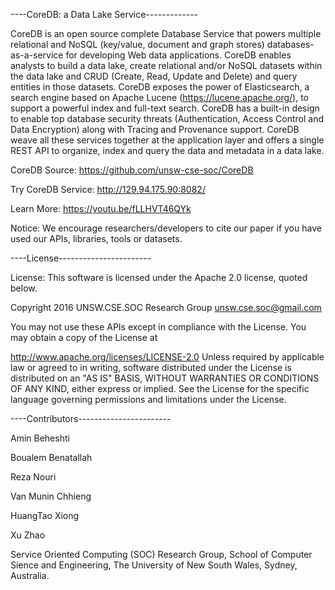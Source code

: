 ----CoreDB: a Data Lake Service-------------

CoreDB is an open source complete Database Service that powers multiple relational and NoSQL (key/value, document and graph stores) databases-as-a-service for developing Web data applications. 
CoreDB enables analysts to build a data lake, create relational and/or NoSQL datasets within the data lake and CRUD (Create, Read, Update and Delete) and query entities in those datasets. 
CoreDB exposes the power of Elasticsearch, a search engine based on Apache Lucene (https://lucene.apache.org/), to support a powerful index and full-text search.
CoreDB has a built-in design to enable top database security threats (Authentication, Access Control and Data Encryption) along with Tracing and Provenance support.
 CoreDB weave all these services together at the application layer and offers a single REST API to organize, index and query the data and metadata in a data lake.


CoreDB Source: 
https://github.com/unsw-cse-soc/CoreDB

Try CoreDB Service:
http://129.94.175.90:8082/

Learn More: 
https://youtu.be/fLLHVT46QYk

Notice:
We encourage researchers/developers to cite our paper if you have used our APIs, libraries, tools or datasets.


----License-----------------------

License: This software is licensed under the Apache 2.0 license, quoted below.

Copyright 2016 UNSW.CSE.SOC Research Group unsw.cse.soc@gmail.com

You may not use these APIs except in compliance with the License. You may obtain a copy of the License at

http://www.apache.org/licenses/LICENSE-2.0
Unless required by applicable law or agreed to in writing, software distributed under the License is distributed on an "AS IS" BASIS, WITHOUT WARRANTIES OR CONDITIONS OF ANY KIND, either express or implied. See the License for the specific language governing permissions and limitations under the License.

----Contributors-----------------------

Amin Beheshti

Boualem Benatallah

Reza Nouri

Van Munin Chhieng

HuangTao Xiong

Xu Zhao

Service Oriented Computing (SOC) Research Group, 
School of Computer Sience and Engineering, 
The University of New South Wales, 
Sydney, Australia. 
